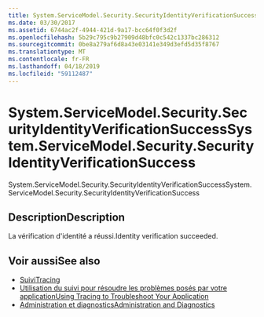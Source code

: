 ```yaml
---
title: System.ServiceModel.Security.SecurityIdentityVerificationSuccess
ms.date: 03/30/2017
ms.assetid: 6744ac2f-4944-421d-9a17-bcc64f0f3d2f
ms.openlocfilehash: 5b29c795c9b27909d48bfc0c542c1337bc286312
ms.sourcegitcommit: 0be8a279af6d8a43e03141e349d3efd5d35f8767
ms.translationtype: MT
ms.contentlocale: fr-FR
ms.lasthandoff: 04/18/2019
ms.locfileid: "59112487"
---
```

# <a name="systemservicemodelsecuritysecurityidentityverificationsuccess"></a><span data-ttu-id="7f44c-102">System.ServiceModel.Security.SecurityIdentityVerificationSuccess</span><span class="sxs-lookup"><span data-stu-id="7f44c-102">System.ServiceModel.Security.SecurityIdentityVerificationSuccess</span></span>
<span data-ttu-id="7f44c-103">System.ServiceModel.Security.SecurityIdentityVerificationSuccess</span><span class="sxs-lookup"><span data-stu-id="7f44c-103">System.ServiceModel.Security.SecurityIdentityVerificationSuccess</span></span>  
  
## <a name="description"></a><span data-ttu-id="7f44c-104">Description</span><span class="sxs-lookup"><span data-stu-id="7f44c-104">Description</span></span>  
 <span data-ttu-id="7f44c-105">La vérification d'identité a réussi.</span><span class="sxs-lookup"><span data-stu-id="7f44c-105">Identity verification succeeded.</span></span>  
  
## <a name="see-also"></a><span data-ttu-id="7f44c-106">Voir aussi</span><span class="sxs-lookup"><span data-stu-id="7f44c-106">See also</span></span>

- [<span data-ttu-id="7f44c-107">Suivi</span><span class="sxs-lookup"><span data-stu-id="7f44c-107">Tracing</span></span>](../../../../../docs/framework/wcf/diagnostics/tracing/index.md)
- [<span data-ttu-id="7f44c-108">Utilisation du suivi pour résoudre les problèmes posés par votre application</span><span class="sxs-lookup"><span data-stu-id="7f44c-108">Using Tracing to Troubleshoot Your Application</span></span>](../../../../../docs/framework/wcf/diagnostics/tracing/using-tracing-to-troubleshoot-your-application.md)
- [<span data-ttu-id="7f44c-109">Administration et diagnostics</span><span class="sxs-lookup"><span data-stu-id="7f44c-109">Administration and Diagnostics</span></span>](../../../../../docs/framework/wcf/diagnostics/index.md)
